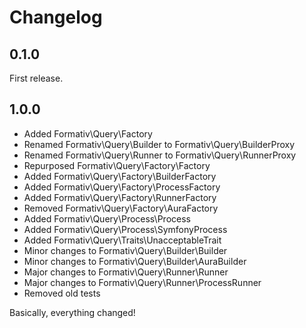 # Changelog

## 0.1.0

First release.

## 1.0.0

- Added Formativ\Query\Factory
- Renamed Formativ\Query\Builder to Formativ\Query\BuilderProxy
- Renamed Formativ\Query\Runner to Formativ\Query\RunnerProxy
- Repurposed Formativ\Query\Factory\Factory
- Added Formativ\Query\Factory\BuilderFactory
- Added Formativ\Query\Factory\ProcessFactory
- Added Formativ\Query\Factory\RunnerFactory
- Removed Formativ\Query\Factory\AuraFactory
- Added Formativ\Query\Process\Process
- Added Formativ\Query\Process\SymfonyProcess
- Added Formativ\Query\Traits\UnacceptableTrait
- Minor changes to Formativ\Query\Builder\Builder
- Minor changes to Formativ\Query\Builder\AuraBuilder
- Major changes to Formativ\Query\Runner\Runner
- Major changes to Formativ\Query\Runner\ProcessRunner
- Removed old tests

Basically, everything changed!
